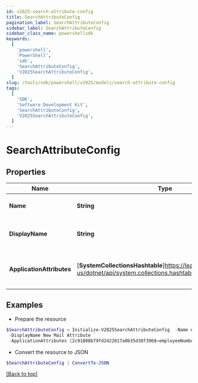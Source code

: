 ```yaml
---
id: v2025-search-attribute-config
title: SearchAttributeConfig
pagination_label: SearchAttributeConfig
sidebar_label: SearchAttributeConfig
sidebar_class_name: powershellsdk
keywords:
  [
    'powershell',
    'PowerShell',
    'sdk',
    'SearchAttributeConfig',
    'V2025SearchAttributeConfig',
  ]
slug: /tools/sdk/powershell/v2025/models/search-attribute-config
tags:
  [
    'SDK',
    'Software Development Kit',
    'SearchAttributeConfig',
    'V2025SearchAttributeConfig',
  ]
---
```


# SearchAttributeConfig

## Properties

| Name | Type | Description | Notes |
| --- | --- | --- | --- |
| **Name** | **String** | Name of the new attribute | [optional] |
| **DisplayName** | **String** | The display name of the new attribute | [optional] |
| **ApplicationAttributes** | [**SystemCollectionsHashtable**]https://learn.microsoft.com/en-us/dotnet/api/system.collections.hashtable?view=net-9.0 | Map of application id and their associated attribute. | [optional] |

## Examples

- Prepare the resource

```powershell
$SearchAttributeConfig = Initialize-V2025SearchAttributeConfig  -Name newMailAttribute `
 -DisplayName New Mail Attribute `
 -ApplicationAttributes {2c91808b79fd2422017a0b35d30f3968=employeeNumber, 2c91808b79fd2422017a0b36008f396b=employeeNumber}
```

- Convert the resource to JSON

```powershell
$SearchAttributeConfig | ConvertTo-JSON
```

[[Back to top]](#)
